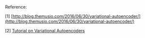 Reference:

[1] [http://blog.themusio.com/2016/06/30/variational-autoencoder/](http://blog.themusio.com/2016/06/30/variational-autoencoder/)

[2] [Tutorial on Variational Autoencoders](http://arxiv.org/pdf/1606.05908v1.pdf)
